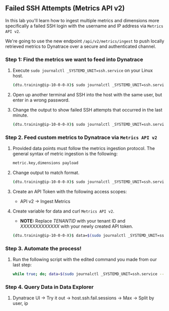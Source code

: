 ## Failed SSH Attempts (Metrics API v2)

In this lab you'll learn how to ingest multiple metrics and dimensions more specifically a failed SSH login with the username and IP address via `Metrics API v2`. 

We're going to use the new endpoint `/api/v2/metrics/ingest​` to push locally retrieved metrics to Dynatrace over a secure and authenticated channel.

### Step 1: Find the metrics we want to feed into Dynatrace

1. Execute `sudo journalctl _SYSTEMD_UNIT=ssh.service` on your Linux host.

   ```bash
   (dtu.training@ip-10-0-0-X)$ sudo journalctl _SYSTEMD_UNIT=ssh.service
   ```

2. Open up another terminal and SSH into the host with the same user, but enter in a wrong password. 

3. Change the output to show failed SSH attempts that occurred in the last minute.

   ```bash
   (dtu.training@ip-10-0-0-X)$ sudo journalctl _SYSTEMD_UNIT=ssh.service --since "1min ago" | grep "Failed"
   ```

### Step 2. Feed custom metrics to Dynatrace via `Metrics API v2`

1. Provided data points must follow the metrics ingestion protocol. The general syntax of metric ingestion is the following:

   ```bash
   metric.key,dimensions payload
   ```

2. Change output to match format.

   ```bash
   (dtu.training@ip-10-0-0-X)$ sudo journalctl _SYSTEMD_UNIT=ssh.service --since "1min ago" | grep "Failed" | awk '{print "host.ssh.fail.sessions,user="$9",ip="$11" "1}'
   ```
3. Create an API Token with the following access scopes:
   -  API v2 -> Ingest Metrics

4. Create variable for data and curl `Metrics API v2`.
   - **NOTE:** Replace *TENANTID* with your tenant ID and *XXXXXXXXXXXXX* with your newly created API token.

   ```bash
   (dtu.training@ip-10-0-0-X)$ data=$(sudo journalctl _SYSTEMD_UNIT=ssh.service --since "1min ago" | grep "Failed" | awk '{print "host.ssh.fail.sessions,user="$9",ip="$11" "1}'); curl -d $data "https://TENANTID.live.dynatrace.com/api/v2/metrics/ingest" -H "Authorization: Api-Token XXXXXXXXXXXXX" -H "Content-Type: text/plain; charset=utf-8"
   ```

### Step 3. Automate the process! 

1. Run the following script with the edited command you made from our last step:

   ```bash
   while true; do; data=$(sudo journalctl _SYSTEMD_UNIT=ssh.service --since "1min ago" | grep "Failed" | awk '{print "host.ssh.fail.sessions,user="$9",ip="$11" "1}'); curl -d $data "https://TENANTID.live.dynatrace.com/api/v2/metrics/ingest" -H "Authorization: Api-Token XXXXXXXXXXXXX" -H "Content-Type: text/plain; charset=utf-8"; sleep 60; done
   ```

### Step 4. Query Data in Data Explorer

1. Dynatrace UI -> Try it out -> host.ssh.fail.sessions -> Max -> Split by user, ip
